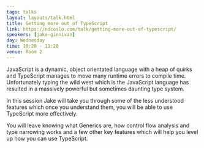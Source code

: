 ```yaml
---
tags: talks
layout: layouts/talk.html
title: Getting more out of TypeScript
link: https://ndcoslo.com/talk/getting-more-out-of-typescript/
speakers: [jake-ginnivan]
day: Wednesday
time: 10:20 - 11:20
venue: Room 2
---
```

JavaScript is a dynamic, object orientated language with a heap of quirks and TypeScript manages to move many runtime errors to compile time. Unfortunately typing the wild west which is the JavaScript language has resulted in a massively powerful but sometimes daunting type system.


In this session Jake will take you through some of the less understood features which once you understand them, you will be able to use TypeScript more effectively.

You will leave knowing what Generics are, how control flow analysis and type narrowing works and a few other key features which will help you level up how you can use TypeScript.
